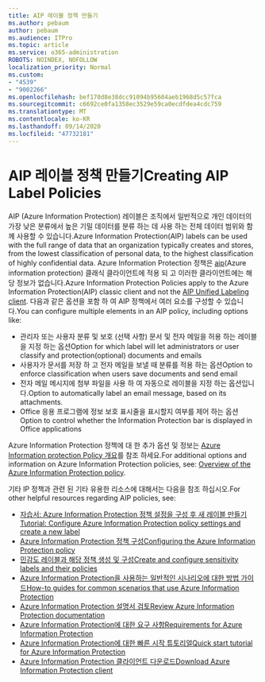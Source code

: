 ```yaml
---
title: AIP 레이블 정책 만들기
ms.author: pebaum
author: pebaum
ms.audience: ITPro
ms.topic: article
ms.service: o365-administration
ROBOTS: NOINDEX, NOFOLLOW
localization_priority: Normal
ms.custom:
- "4539"
- "9002266"
ms.openlocfilehash: bef170d8e38dcc91094b95604aeb1968d5c57fca
ms.sourcegitcommit: c6692ce0fa1358ec3529e59ca0ecdfdea4cdc759
ms.translationtype: MT
ms.contentlocale: ko-KR
ms.lasthandoff: 09/14/2020
ms.locfileid: "47732181"
---
```

# <a name="creating-aip-label-policies"></a><span data-ttu-id="c49b3-102">AIP 레이블 정책 만들기</span><span class="sxs-lookup"><span data-stu-id="c49b3-102">Creating AIP Label Policies</span></span>

<span data-ttu-id="c49b3-103">AIP (Azure Information Protection) 레이블은 조직에서 일반적으로 개인 데이터의 가장 낮은 분류에서 높은 기밀 데이터를 분류 하는 데 사용 하는 전체 데이터 범위와 함께 사용할 수 있습니다.</span><span class="sxs-lookup"><span data-stu-id="c49b3-103">Azure Information Protection(AIP) labels can be used with the full range of data that an organization typically creates and stores, from the lowest classification of personal data, to the highest classification of highly confidential data.</span></span> <span data-ttu-id="c49b3-104">Azure Information Protection 정책은  [aip](https://docs.microsoft.com/azure/information-protection/rms-client/unifiedlabelingclient-version-release-history)(Azure information protection) 클래식 클라이언트에 적용 되 고 이러한 클라이언트에는 해당 정보가 없습니다.</span><span class="sxs-lookup"><span data-stu-id="c49b3-104">Azure Information Protection Policies apply to the Azure Information Protection(AIP) classic client and not the  [AIP Unified Labeling client](https://docs.microsoft.com/azure/information-protection/rms-client/unifiedlabelingclient-version-release-history).</span></span> <span data-ttu-id="c49b3-105">다음과 같은 옵션을 포함 하 여 AIP 정책에서 여러 요소를 구성할 수 있습니다.</span><span class="sxs-lookup"><span data-stu-id="c49b3-105">You can configure multiple elements in an AIP policy, including options like:</span></span>

- <span data-ttu-id="c49b3-106">관리자 또는 사용자 분류 및 보호 (선택 사항) 문서 및 전자 메일을 허용 하는 레이블을 지정 하는 옵션</span><span class="sxs-lookup"><span data-stu-id="c49b3-106">Option for which label will let administrators or user classify and protection(optional) documents and emails</span></span>
- <span data-ttu-id="c49b3-107">사용자가 문서를 저장 하 고 전자 메일을 보낼 때 분류를 적용 하는 옵션</span><span class="sxs-lookup"><span data-stu-id="c49b3-107">Option to enforce classification when users save documents and send email</span></span>
- <span data-ttu-id="c49b3-108">전자 메일 메시지에 첨부 파일을 사용 하 여 자동으로 레이블을 지정 하는 옵션입니다.</span><span class="sxs-lookup"><span data-stu-id="c49b3-108">Option to automatically label an email message, based on its attachments.</span></span>
- <span data-ttu-id="c49b3-109">Office 응용 프로그램에 정보 보호 표시줄을 표시할지 여부를 제어 하는 옵션</span><span class="sxs-lookup"><span data-stu-id="c49b3-109">Option to control whether the Information Protection bar is displayed in Office applications</span></span>

<span data-ttu-id="c49b3-110">Azure Information Protection 정책에 대 한 추가 옵션 및 정보는 [Azure Information protection Policy 개요](https://docs.microsoft.com/azure/information-protection/overview-policy)를 참조 하세요.</span><span class="sxs-lookup"><span data-stu-id="c49b3-110">For additional options and information on Azure Information Protection policies, see: [Overview of the Azure Information Protection policy](https://docs.microsoft.com/azure/information-protection/overview-policy).</span></span>  

<span data-ttu-id="c49b3-111">기타 IP 정책과 관련 된 기타 유용한 리소스에 대해서는 다음을 참조 하십시오.</span><span class="sxs-lookup"><span data-stu-id="c49b3-111">For other helpful resources regarding AIP policies, see:</span></span>

- [<span data-ttu-id="c49b3-112">자습서: Azure Information Protection 정책 설정을 구성 후 새 레이블 만들기</span><span class="sxs-lookup"><span data-stu-id="c49b3-112">Tutorial: Configure Azure Information Protection policy settings and create a new label</span></span>](https://docs.microsoft.com/azure/information-protection/infoprotect-quick-start-tutorial)  
- [<span data-ttu-id="c49b3-113">Azure Information Protection 정책 구성</span><span class="sxs-lookup"><span data-stu-id="c49b3-113">Configuring the Azure Information Protection policy</span></span>](https://docs.microsoft.com/azure/information-protection/configure-policy)  
- [<span data-ttu-id="c49b3-114">민감도 레이블과 해당 정책 생성 및 구성</span><span class="sxs-lookup"><span data-stu-id="c49b3-114">Create and configure sensitivity labels and their policies</span></span>](https://docs.microsoft.com/microsoft-365/compliance/create-sensitivity-labels)  
- [<span data-ttu-id="c49b3-115">Azure Information Protection을 사용하는 일반적인 시나리오에 대한 방법 가이드</span><span class="sxs-lookup"><span data-stu-id="c49b3-115">How-to guides for common scenarios that use Azure Information Protection</span></span>](https://docs.microsoft.com/azure/information-protection/how-to-guides)  
- [<span data-ttu-id="c49b3-116">Azure Information Protection 설명서 검토</span><span class="sxs-lookup"><span data-stu-id="c49b3-116">Review Azure Information Protection documentation</span></span>](https://docs.microsoft.com/azure/information-protection/what-is-information-protection)  
- [<span data-ttu-id="c49b3-117">Azure Information Protection에 대한 요구 사항</span><span class="sxs-lookup"><span data-stu-id="c49b3-117">Requirements for Azure Information Protection</span></span>](https://docs.microsoft.com/azure/information-protection/get-started/requirements)  
- [<span data-ttu-id="c49b3-118">Azure Information Protection에 대한 빠른 시작 튜토리얼</span><span class="sxs-lookup"><span data-stu-id="c49b3-118">Quick start tutorial for Azure Information Protection</span></span>](https://docs.microsoft.com/azure/information-protection/get-started/infoprotect-quick-start-tutorial)  
- [<span data-ttu-id="c49b3-119">Azure Information Protection 클라이언트 다운로드</span><span class="sxs-lookup"><span data-stu-id="c49b3-119">Download Azure Information Protection client</span></span>](https://www.microsoft.com/download/details.aspx?id=53018)